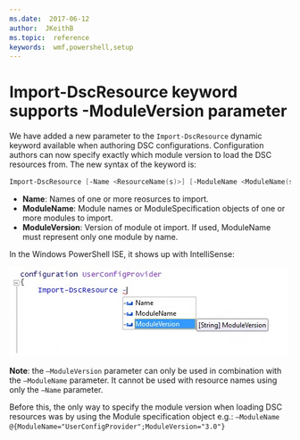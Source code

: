 ```yaml
---
ms.date:  2017-06-12
author:  JKeithB
ms.topic:  reference
keywords:  wmf,powershell,setup
---
```


# Import-DscResource keyword supports -ModuleVersion parameter

We have added a new parameter to the `Import-DscResource` dynamic keyword available when authoring DSC configurations. Configuration authors can now specify exactly which module version to 
load the DSC resources from. The new syntax of the keyword is:

```powershell
Import-DscResource [-Name <ResourceName(s)>] [-ModuleName <ModuleName(s)>] [-ModuleVersion <ModuleVersion>]
```

* **Name**: Names of one or more reosurces to import.
* **ModuleName**: Module names or ModuleSpecification objects of one or more modules to import.
* **ModuleVersion**: Version of module ot import. If used, ModuleName must represent only one module by name. 

In the Windows PowerShell ISE, it shows up with IntelliSense:

![](../images/Import-DscResource-Modversion.jpg)

**Note**: the `–ModuleVersion` parameter can only be used in combination with the `–ModuleName` parameter. It cannot be used with resource names using only the `–Name` parameter.

Before this, the only way to specify the module version when loading DSC resources was by using the Module specification object e.g.: `–ModuleName @{ModuleName="UserConfigProvider";ModuleVersion="3.0"}`

